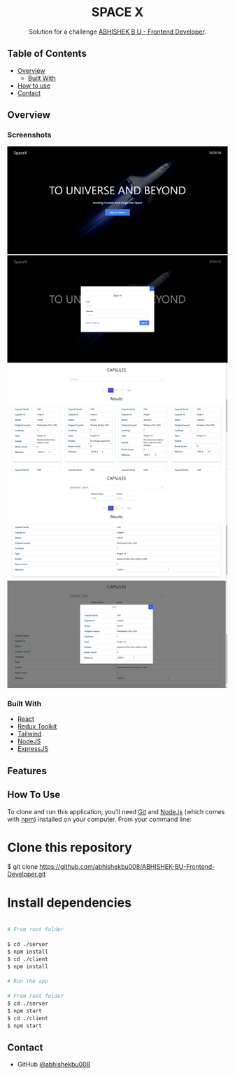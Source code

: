 <h1 align="center">SPACE X</h1>

<div align="center">
   Solution for a challenge  <a href="#">ABHISHEK B U - Frontend Developer</a>.
</div>

<!-- TABLE OF CONTENTS -->

## Table of Contents

- [Overview](#overview)
  - [Built With](#built-with)
- [How to use](#how-to-use)
- [Contact](#contact)

<!-- OVERVIEW -->

## Overview

### Screenshots

![Alt text](./docs/img/img-1.png?raw=true "Screenshot 1")
![Alt text](./docs/img/img-2.png?raw=true "Screenshot 2")
![Alt text](./docs/img/img-3.png?raw=true "Screenshot 3")
![Alt text](./docs/img/img-4.png?raw=true "Screenshot 4")
![Alt text](./docs/img/img-5.png?raw=true "Screenshot 5")

### Built With

- [React](https://reactjs.org/)
- [Redux Toolkit](https://redux-toolkit.js.org/)
- [Tailwind](https://tailwindcss.com/)
- [NodeJS](https://nodejs.org/en/)
- [ExpressJS](https://expressjs.com/)

## Features

## How To Use

To clone and run this application, you'll need [Git](https://git-scm.com) and [Node.js](https://nodejs.org/en/download/) (which comes with [npm](http://npmjs.com)) installed on your computer. From your command line:

# Clone this repository

$ git clone https://github.com/abhishekbu008/ABHISHEK-BU-Frontend-Developer.git

# Install dependencies

```bash

# From root folder

$ cd ./server
$ npm install
$ cd ./client
$ npm install

# Run the app

# From root folder
$ cd ./server
$ npm start
$ cd ./client
$ npm start
```

## Contact

- GitHub [@abhishekbu008](https://github.com/abhishekbu008)
